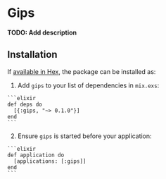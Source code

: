 # Gips

**TODO: Add description**

## Installation

If [available in Hex](https://hex.pm/docs/publish), the package can be installed as:

  1. Add `gips` to your list of dependencies in `mix.exs`:

    ```elixir
    def deps do
      [{:gips, "~> 0.1.0"}]
    end
    ```

  2. Ensure `gips` is started before your application:

    ```elixir
    def application do
      [applications: [:gips]]
    end
    ```

